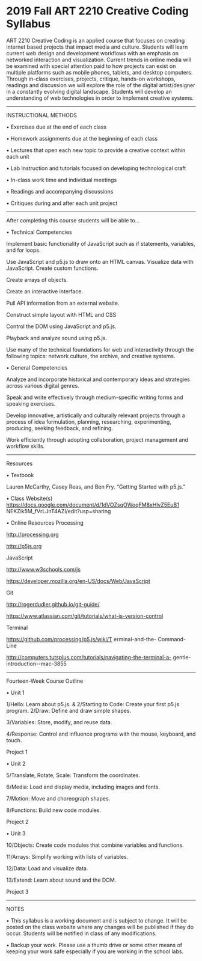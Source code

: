 # 2019 Fall ART 2210 Creative Coding Syllabus

ART 2210 Creative Coding is an applied course that focuses on creating internet based projects that impact media and culture. Students will learn current web design and development workflows with an emphasis on networked interaction and visualization. Current trends in online media will be examined with special attention paid to how projects can exist on multiple platforms such as mobile phones, tablets, and desktop computers. Through in-class exercises, projects, critique, hands-on workshops, readings and discussion we will explore the role of the digital artist/designer in a constantly evolving digital landscape. Students will develop an understanding of web technologies in order to implement creative systems.

---

INSTRUCTIONAL METHODS

• Exercises due at the end of each class

• Homework assignments due at the beginning of each class

• Lectures that open each new topic to provide a creative context within each unit

• Lab Instruction and tutorials focused on developing technological craft

• In-class work time and individual meetings

• Readings and accompanying discussions

• Critiques during and after each unit project

---


After completing this course students will be able to... 

• Technical Competencies

Implement basic functionality of JavaScript such as if statements, variables, and for loops.

Use JavaScript and p5.js to draw onto an HTML canvas. Visualize data with JavaScript.
Create custom functions.

Create arrays of objects.

Create an interactive interface.

Pull API information from an external website. 

Construct simple layout with HTML and CSS

Control the DOM using JavaScript and p5.js.

Playback and analyze sound using p5.js.

Use many of the technical foundations for web and interactivity through the following topics: network culture, the archive, and creative systems.

• General Competencies

Analyze and incorporate historical and contemporary ideas and strategies across various digital genres.

Speak and write effectively through medium-specific writing forms and speaking exercises.

Develop innovative, artistically and culturally relevant projects through a process of idea formulation, planning, researching, experimenting, producing, seeking feedback, and refining.

Work efficiently through adopting collaboration, project management and workflow skills.

---

Resources

• Textbook

Lauren McCarthy, Casey Reas, and Ben Fry. “Getting Started with p5.js.”

• Class Website(s) 
https://docs.google.com/document/d/1dVOZsqOWoqFM8xHlvZ5EuB1 NEKZik5M_fVrLJnT4AZI/edit?usp=sharing

• Online Resources Processing

http://processing.org

http://p5js.org 

JavaScript

http://www.w3schools.com/js

https://developer.mozilla.org/en-US/docs/Web/JavaScript 

Git

http://rogerdudler.github.io/git-guide/

https://www.atlassian.com/git/tutorials/what-is-version-control 

Terminal

https://github.com/processing/p5.js/wiki/T erminal-and-the- Command-Line 

http://computers.tutsplus.com/tutorials/navigating-the-terminal-a- gentle-introduction--mac-3855

---

Fourteen-Week Course Outline

• Unit 1

1/Hello: Learn about p5.js. & 2/Starting to Code: Create your first p5.js program.
2/Draw: Define and draw simple shapes.

3/Variables: Store, modify, and reuse data.

4/Response: Control and influence programs with the mouse, keyboard, and touch.

Project 1

• Unit 2

5/Translate, Rotate, Scale: Transform the coordinates. 

6/Media: Load and display media, including images and fonts. 

7/Motion: Move and choreograph shapes.

8/Functions: Build new code modules.

Project 2

• Unit 3

10/Objects: Create code modules that combine variables and functions. 

11/Arrays: Simplify working with lists of variables.

12/Data: Load and visualize data.

13/Extend: Learn about sound and the DOM.

Project 3

---

NOTES

• This syllabus is a working document and is subject to change. It will be posted on the class website where any changes will be published if they do occur. Students will be notified in class of any modifications.

• Backup your work. Please use a thumb drive or some other means of keeping your work safe especially if you are working in the school labs.
